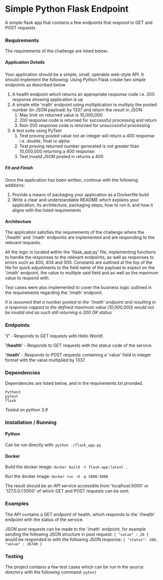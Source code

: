 # Simple Python Flask Endpoint

A simple flask app that contains a few endpoints that respond to GET and POST requests.

### Requirements

The requirements of the challenge are listed below:

##### Application Details
Your application should be a simple, small, operable web-style API. It should implement the following:
Using Python Flask create two simple endpoints as described below
1.	A health endpoint which returns an appropriate response code i.e. 200 response showing application is up
2.	A simple elite 'math' endpoint using multiplication to multiply the posted number (in JSON payload) by 1337 and return the result in JSON
    1.	Max limit on returned value is 10,000,000
    2.	200 response code is returned for successful processing and return
    3.	Non-200 response code is returned for unsuccessful processing
3.	A test suite using PyTest
    1.	Test proving posted value not an integer will return a 400 response i.e. double, float or alpha
    2.	Test proving returned number generated is not greater than 10,000,000 returning a 400 response
    3.	Test invalid JSON posted in returns a 400
##### Fit and Finish
Once the application has been written, continue with the following additions:
1.	Provide a means of packaging your application as a Dockerfile build
2.	Write a clear and understandable README which explains your application, its architecture, packaging steps, how to run it, and how it aligns with the listed requirements
 
#### Architecture 

The application satisfies the requirements of the challenge where the '/health' and '/math' endpoints are implemented and are responding to the relevant requests. 

All the logic is located within the 'flask_app.py' file, implementing functions to handle the responses to the relevant endpoints, as well as responses to errors such as 400, 404 and 500. Constants are outlined at the top of the file for quick adjustments to the field name of the payload to expect on the '/math' endpoint, the value to multiple said field and as well as the maximum value to respond with. 

Test cases were also implemented to cover the business logic outlined in the requirements regarding the '/math' endpoint.

*It is assumed that a number posted to the '/math' endpoint and resulting in a response capped to the defined maximum value (10,000,000) would not be invalid and as such still returning a 200 OK status.*

### Endpoints

**'/'** - Responds to GET requests with Hello World!.

**'/health'** - Responds to GET requests with the status code of the service.

**'/math'** - Responds to POST requests containing a 'value' field in integer format with the value multiplied by 1337.

### Dependencies

Dependencies are listed below, and in the requirements.txt provided.
```
Python3
pytest
flask
```
*Tested on python 3.9*
### Installation / Running

#### Python
Can be run directly with:
`python ./flask_app.py`

#### Docker
Build the docker image:
`docker build -t flask-app:latest .`

Run the docker image:
`docker run -d -p 5000:5000`

The result should be an API service accessible from 'localhost:5000' or '127.0.0.1:5000' of which GET and POST requests can be sent.

### Examples
The API contains a GET endpoint of health, which responds to the '/health' endpoint with the status of the service.

JSON post requests can be made to the '/math' endpoint, for example sending the following JSON structure in post request:
`{ "value" : 20 }`
would be responded to with the following JSON response:
`{ "status": 200, "value" : 26740 }`

### Testing

The project contains a few test cases which can be run in the source directory with the following command:
`pytest`
